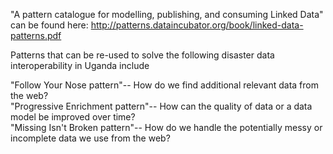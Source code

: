 "A pattern catalogue for modelling, publishing, and consuming Linked Data" can be found here: http://patterns.dataincubator.org/book/linked-data-patterns.pdf


Patterns that can be re-used to  solve the following disaster data interoperability in Uganda include

"Follow Your Nose pattern"-- How do we find additional relevant data from the web? <br/>
"Progressive Enrichment pattern"-- How can the quality of data or a data model be improved over time?<br/>
"Missing Isn't Broken pattern"-- How do we handle the potentially messy or incomplete data we use from the web?
 
